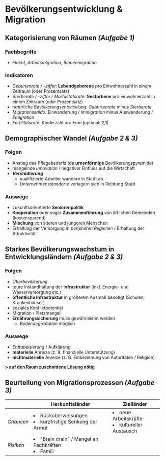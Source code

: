 # Bevölkerungsentwicklung & Migration

## Kategorisierung von Räumen *(Aufgabe 1)*

### Fachbegriffe 
- *Flucht*, *Arbeitsmigration*, *Binnenmigration*

### Indikatoren
- *Geburtenrate / -ziffer:* **Lebendgeborene** pro Einwohnerzahl in einem Zeitraum (oder Prozentsatz)
- *Sterberate / -ziffer / Mortalitätsrate:* **Gestorbene** pro Einwohnerzahl in einem Zeitraum (oder Prozentsatz)
- *natürliche Bevölkerungsentwicklung:* *Geburtenrate* minus *Sterberate*
- *Migrationssaldo:* Einwanderung / *Immigration* minus Auswanderung / *Emigration*
- *Fertilitätsrate:* Kinderzahl pro Frau (optimal: 2,1)

## Demographischer Wandel *(Aufgabe 2 & 3)*

### Folgen
- Anstieg des Pflegebedarfs (da **urnenförmige** Bevölkerungspyramide)
- mangelnde *Innovation* / negativer Einfluss auf die Wirtschaft
- ***Verstädterung***
	- qualifizierte Arbeiter wandern in Stadt ab
	- *Unternehmensstandorte* verlagern sich in Richtung Stadt

### Auswege
- zukunftsorientierte **Seniorenpolitik**
- **Kooperation** oder sogar **Zusammenführung** von örtlichen Gemeinden (kostensparend)
- **Mischung** von älteren und jüngeren Menschen
- Erhaltung der Versorgung in *peripheren Regionen* / Erhaltung der Attraktivität

## Starkes Bevölkerungswachstum in Entwicklungsländern *(Aufgabe 2 & 3)*

### Folgen
- *Überbevölkerung*
- teure Instandhaltung der **Infrastruktur** (inkl. Energie- und Wasserversorgung etc.)
- **öffentliche Infrastruktur** in größerem Ausmaß benötigt (Schulen, Krankenhäuser) 
- soziales Konfliktpotential
- Migration / Platzmangel
- **Ernährungssicherung** muss gewährleistet werden
	- *Bodendegradation* möglich

### Auswege
- *Enttabuisierung* / Aufklärung
- **materielle** Anreize (z. B. finanzielle Unterstützung)
- **nichtmaterielle** Anreize (z. B. Einbeziehung von Autoritäten / Religion)

**> auf den Raum zuschnittene Lösung nötig**

## Beurteilung von Migrationsprozessen *(Aufgabe 3)*

<br> | Herkunftsländer | Zielländer
--- | --- | ---
*Chancen* | <li>Rücküberweisungen</li><li>kurzfristige Senkung der Armut</li> | <li>neue Arbeitskräfte</li><li>kultureller Austausch</li>
*Risiken* | <li>"Brain drain" / Mangel an Fachkräften</li><li>Famili</li>
<!--stackedit_data:
eyJoaXN0b3J5IjpbNzU4MjE2MTY3LC0xNDU4MTkxMzUxLDE0MT
kxNzgyNzQsLTE3OTUxMzY3NTgsLTkyMTU1OTU0OCwtMTAwMDA1
MzcyNywtMTY5NDA1NzIyMiwxNzYzNTc1MTY3LC02MDk2OTY3Nz
ksLTc1MjE2MDg3MV19
-->